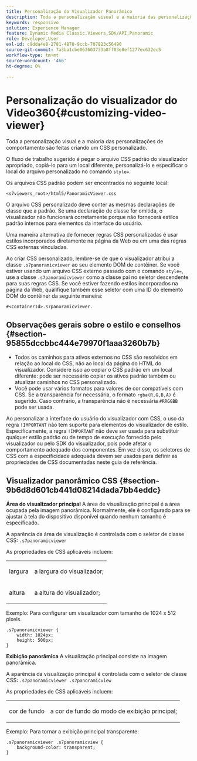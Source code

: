 ```yaml
---
title: Personalização do Visualizador Panorâmico
description: Toda a personalização visual e a maioria das personalizações de comportamento do Visualizador panorâmico é feita por meio da criação de um CSS personalizado.
keywords: responsivo
solution: Experience Manager
feature: Dynamic Media Classic,Viewers,SDK/API,Panoramic
role: Developer,User
exl-id: c9dda4e8-2781-4870-9ccb-707823c56490
source-git-commit: 7a3ba1cbe063603733a8ff03e8ef1277ec632ec5
workflow-type: tm+mt
source-wordcount: '466'
ht-degree: 0%

---
```


# Personalização do visualizador do Video360{#customizing-video-viewer}

Toda a personalização visual e a maioria das personalizações de comportamento são feitas criando um CSS personalizado.

O fluxo de trabalho sugerido é pegar o arquivo CSS padrão do visualizador apropriado, copiá-lo para um local diferente, personalizá-lo e especificar o local do arquivo personalizado no comando `style=`.

Os arquivos CSS padrão podem ser encontrados no seguinte local:

`<s7viewers_root>/html5/PanoramicViewer.css`

O arquivo CSS personalizado deve conter as mesmas declarações de classe que a padrão. Se uma declaração de classe for omitida, o visualizador não funcionará corretamente porque não fornecerá estilos padrão internos para elementos da interface do usuário.

Uma maneira alternativa de fornecer regras CSS personalizadas é usar estilos incorporados diretamente na página da Web ou em uma das regras CSS externas vinculadas.

Ao criar CSS personalizado, lembre-se de que o visualizador atribui a classe `.s7panoramicviewer` ao seu elemento DOM de contêiner. Se você estiver usando um arquivo CSS externo passado com o comando `style=`, use a classe `.s7panoramicviewer` como a classe pai no seletor descendente para suas regras CSS. Se você estiver fazendo estilos incorporados na página da Web, qualifique também esse seletor com uma ID do elemento DOM do contêiner da seguinte maneira:

`#<containerId>.s7panoramicviewer.`


## Observações gerais sobre o estilo e conselhos {#section-95855dccbbc444e79970f1aaa3260b7b}

* Todos os caminhos para ativos externos no CSS são resolvidos em relação ao local do CSS, não ao local da página do HTML do visualizador. Considere isso ao copiar o CSS padrão em um local diferente: pode ser necessário copiar os ativos padrão também ou atualizar caminhos no CSS personalizado.
* Você pode usar vários formatos para valores de cor compatíveis com CSS. Se a transparência for necessária, o formato `rgba(R,G,B,A)` é sugerido. Caso contrário, a transparência não é necessária `#RRGGBB` pode ser usada.

Ao personalizar a interface do usuário do visualizador com CSS, o uso da regra `!IMPORTANT` não tem suporte para elementos do visualizador de estilo. Especificamente, a regra `!IMPORTANT` não deve ser usada para substituir qualquer estilo padrão ou de tempo de execução fornecido pelo visualizador ou pelo SDK do visualizador, pois pode afetar o comportamento adequado dos componentes. Em vez disso, os seletores de CSS com a especificidade adequada devem ser usados para definir as propriedades de CSS documentadas neste guia de referência.

## Visualizador panorâmico CSS {#section-9b6d8d601cb441d08214dada7bb4eddc}

**Área do visualizador principal**
A área de visualização principal é a área ocupada pela imagem panorâmica.  Normalmente, ele é configurado para se ajustar à tela do dispositivo disponível quando nenhum tamanho é especificado.

A aparência da área de visualização é controlada com o seletor de classe CSS:
`.s7panoramicviewer`

As propriedades de CSS aplicáveis incluem:

<table id="table_panA68A403DB93A6D597461A573"> 
 <tbody> 
  <tr> 
   <td colname="col1"> <p> <span class="codeph"> largura </span> </p> </td> 
   <td colname="col2"> <p> <span class="codeph"> a largura do visualizador; </span> </p> </td> 
  </tr> 
  <tr> 
   <td colname="col1"> <p> <span class="codeph"> altura </span> </p> </td> 
   <td colname="col2"> <p> <span class="codeph"> a altura do visualizador; </span> </p> </td> 
  </tr> 
 </tbody> 
</table>

Exemplo:
Para configurar um visualizador com tamanho de 1024 x 512 pixels.

```
.s7panoramicviewer {
	width: 1024px;
	height: 500px;	
}
```

**Exibição panorâmica**
A visualização principal consiste na imagem panorâmica.

A aparência da visualização principal é controlada com o seletor de classe CSS:
`.s7panoramicviewer .s7panoramicview`

As propriedades de CSS aplicáveis incluem:
<table id="table_pann68A403DB93A6D597461A573"> 
 <tbody> 
  <tr> 
   <td colname="col1"> <p> <span class="codeph"> cor de fundo </span> </p> </td> 
   <td colname="col2"> <p> <span class="codeph"> a cor de fundo do modo de exibição principal; </span> </p> </td> 
  </tr> 
 </tbody> 
</table>

Exemplo:
Para tornar a exibição principal transparente:

```
.s7panoramicviewer .s7panoramicview {
	background-color: transparent;
}
```
